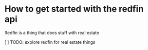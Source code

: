 # How to get started with the redfin api

Redfin is a thing that does stuff with real estate

[ ] TODO: explore redfin for real estate things
